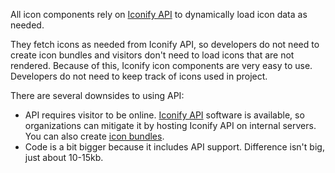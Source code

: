 All icon components rely on [Iconify API](/sources/api/index.md) to dynamically load icon data as needed.

They fetch icons as needed from Iconify API, so developers do not need to create icon bundles and visitors don't need to load icons that are not rendered. Because of this, Iconify icon components are very easy to use. Developers do not need to keep track of icons used in project.

There are several downsides to using API:

- API requires visitor to be online. [Iconify API](/sources/api/index.md) software is available, so organizations can mitigate it by hosting Iconify API on internal servers. You can also create [icon bundles](/sources/bundles/index.md).
- Code is a bit bigger because it includes API support. Difference isn't big, just about 10-15kb.
